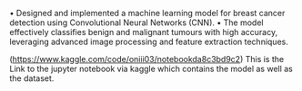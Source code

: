 
• Designed and implemented a machine learning model for breast cancer detection using Convolutional Neural Networks (CNN). 
• The model effectively classifies benign and malignant tumours with high accuracy, leveraging advanced image processing and  feature extraction techniques. 

(https://www.kaggle.com/code/oniii03/notebookda8c3bd9c2)
This is the Link to the jupyter notebook via kaggle which contains the model as well as the dataset.
